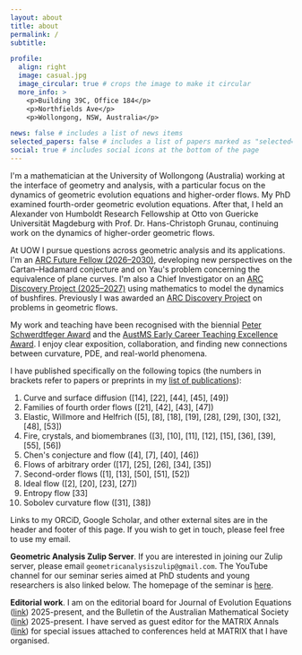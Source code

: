```yaml
---
layout: about
title: about
permalink: /
subtitle: 

profile:
  align: right
  image: casual.jpg
  image_circular: true # crops the image to make it circular
  more_info: >
    <p>Building 39C, Office 184</p>
    <p>Northfields Ave</p>
    <p>Wollongong, NSW, Australia</p>

news: false # includes a list of news items
selected_papers: false # includes a list of papers marked as "selected={true}"
social: true # includes social icons at the bottom of the page
---
```


I'm a mathematician at the University of Wollongong (Australia) working at the interface of geometry and analysis, with a particular focus on the dynamics of geometric evolution equations and higher-order flows. My PhD examined fourth-order geometric evolution equations. After that, I held an Alexander von Humboldt Research Fellowship at Otto von Guericke Universität Magdeburg with Prof. Dr. Hans-Christoph Grunau, continuing work on the dynamics of higher-order geometric flows.

At UOW I pursue questions across geometric analysis and its applications. I'm an [ARC Future Fellow (2026–2030)](https://dataportal.arc.gov.au/NCGP/Web/Grant/Grant/FT250100880), developing new perspectives on the Cartan–Hadamard conjecture and on Yau's problem concerning the equivalence of plane curves. I'm also a Chief Investigator on an [ARC Discovery Project (2025–2027)](https://dataportal.arc.gov.au/NCGP/Web/Grant/Grant/DP250101080) using mathematics to model the dynamics of bushfires. Previously I was awarded an [ARC Discovery Project](https://researchdata.edu.au/discovery-projects-grant-id-dp150100375/617672) on problems in geometric flows.

My work and teaching have been recognised with the biennial [Peter Schwerdtfeger Award](https://www.humboldtaustralia.org.au/aavhf-award-winners/) and the [AustMS Early Career Teaching Excellence Award](https://austms.org.au/awards-grants/awards/the-teaching-excellence-awards/the-2018-early-career-teaching-excellence-award/). I enjoy clear exposition, collaboration, and finding new connections between curvature, PDE, and real-world phenomena.

I have published specifically on the following topics (the numbers in brackets refer to papers or preprints in my [list of publications](https://glenw83.github.io/assets/pdf/refs.pdf)):

1. Curve and surface diffusion ([14], [22], [44], [45], [49])
2. Families of fourth order flows ([21], [42], [43], [47])
3. Elastic, Willmore and Helfrich ([5], [8], [18], [19], [28], [29], [30], [32], [48], [53])
4. Fire, crystals, and biomembranes ([3], [10], [11], [12], [15], [36], [39], [55], [56])
5. Chen's conjecture and flow ([4], [7], [40], [46])
6. Flows of arbitrary order ([17], [25], [26], [34], [35])
7. Second-order flows ([1], [13], [50], [51], [52])
8. Ideal flow ([2], [20], [23], [27])
9. Entropy flow [33]
10. Sobolev curvature flow ([31], [38])

Links to my ORCiD, Google Scholar, and other external sites are in the header and footer of this page.
If you wish to get in touch, please feel free to use my email.

**Geometric Analysis Zulip Server**. If you are interested in joining our Zulip server, please email `geometricanalysiszulip@gmail.com`.
The YouTube channel for our seminar series aimed at PhD students and young researchers is also linked below.
The homepage of the seminar is [here](https://oz-geom-pde.github.io/).

**Editorial work**. I am on the editorial board for Journal of Evolution Equations ([link](https://link.springer.com/journal/28)) 2025-present, and the Bulletin of the Australian Mathematical Society ([link](https://www.cambridge.org/core/journals/bulletin-of-the-australian-mathematical-society)) 2025-present. I have served as guest editor for the MATRIX Annals ([link](https://www.matrix-inst.org.au/book-series/)) for special issues attached to conferences held at MATRIX that I have organised.
